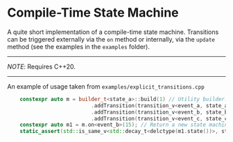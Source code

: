 # Compile-Time State Machine

A quite short implementation of a compile-time state machine.
Transitions can be triggered externally via the `on` method or internally,
via the `update` method (see the examples in the `examples` folder).

---

*NOTE*: Requires C++20.

---

An example of usage taken from `examples/explicit_transitions.cpp`

```cpp
    constexpr auto m = builder_t<state_a>::build(1) // Utility builder. Initialize specified state with 1
                           .addTransition(transition_v<event_a, state_a>) // Each call return a new state machine
                           .addTransition(transition_v<event_b, state_b>)
                           .addTransition(transition_v<event_c, state_c>);
    constexpr auto m1 = m.on<event_b>(15); // Return a new state machine with a state initialized with 15
    static_assert(std::is_same_v<std::decay_t<delctype(m1.state())>, state_b>); // Will pass
```
